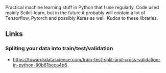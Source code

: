Practical machine learning stuff in Python that I use regularly. Code used mainly Scikit-learn, but in the future it probably will contain a lot of Tensorflow, Pytorch and possibly Keras as well. Kudos to these libraries.


## Links


### Spliting your data into train/test/validation
* https://towardsdatascience.com/train-test-split-and-cross-validation-in-python-80b61beca4b6